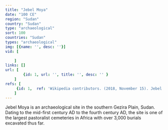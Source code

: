 ```yaml
---
title: "Jebel Moya"
date: "100 CE"
region: "Sudan"
country: "Sudan" 
type: "archaeological"
sort: 100
countries: "Sudan"
types: "archaeological"
img: [{name: '', desc: ''}]
vid: [
        
    ]
links: []
url: [
        {id: 1, url: '', title: '', desc: '' }
    ]
refs: [
     {id: 1,  ref: 'Wikipedia contributors. (2018, November 15). Jebel Moya. In Wikipedia, The Free Encyclopedia. Retrieved 20:14, February 3, 2019, from ', url: 'https://en.wikipedia.org/w/index.php?title=Jebel_Moya&oldid=868928202'}
    ]
---
```

Jebel Moya is an archaeological site in the southern Gezira Plain, Sudan. Dating to the mid-first century AD to the fourth century AD, the site is one of the largest pastoralist cemeteries in Africa with over 3,000 burials excavated thus far.

